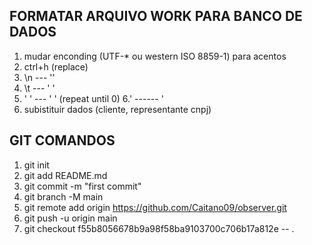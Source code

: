 ## FORMATAR ARQUIVO WORK PARA BANCO DE DADOS
1. mudar enconding (UTF-* ou western ISO 8859-1) para acentos
2. ctrl+h (replace)
3. \n --- ''
4. \t --- ' '
5. '  ' --- ' ' (repeat until 0)
6.' ------ \'
7. subistituir dados (cliente, representante cnpj)

## GIT COMANDOS
1. git init
2. git add README.md
3. git commit -m "first commit"
4. git branch -M main
5. git remote add origin https://github.com/Caitano09/observer.git
6. git push -u origin main
7. git checkout f55b8056678b9a98f58ba9103700c706b17a812e -- .
